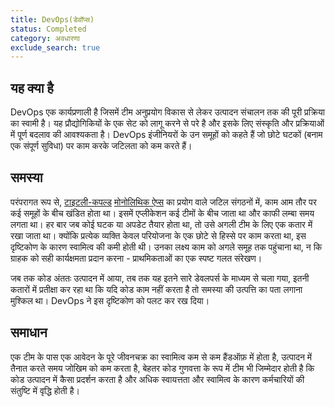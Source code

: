 ```yaml
---
title: DevOps(डेवॉप्स) 
status: Completed
category: अवधारणा
exclude_search: true
---
```


## यह क्या है

DevOps एक कार्यप्रणाली है जिसमें टीम अनुप्रयोग विकास से लेकर उत्पादन संचालन तक की पूरी प्रक्रिया का स्वामी है। यह प्रौद्योगिकियों के एक सेट को लागू करने से परे है और इसके लिए संस्कृति और प्रक्रियाओं में पूर्ण बदलाव की आवश्यकता है। DevOps इंजीनियरों के उन समूहों को कहते हैं जो छोटे घटकों (बनाम एक संपूर्ण सुविधा) पर काम करके जटिलता को कम करते हैं।

## समस्या

परंपरागत रूप से, [टाइटली-कपल्ड](/tightly_coupled_architectures/) [मोनोलिथिक ऐप्स](/monolith_apps/) का प्रयोग वाले जटिल संगठनों में, काम आम तौर पर कई समूहों के बीच खंडित होता था। इसमें एप्लीकेशन कई टीमों के बीच जाता था और काफी लम्बा समय लगता था। हर बार जब कोई घटक या अपडेट तैयार होता था, तो उसे अगली टीम के लिए एक कतार में रखा जाता था। क्योंकि प्रत्येक व्यक्ति केवल परियोजना के एक छोटे से हिस्से पर काम करता था, इस दृष्टिकोण के कारण स्वामित्व की कमी होती थी। उनका लक्ष्य काम को अगले समूह तक पहुंचाना था, न कि ग्राहक को सही कार्यक्षमता प्रदान करना - प्राथमिकताओं का एक स्पष्ट गलत संरेखण।

जब तक कोड अंततः उत्पादन में आया, तब तक यह इतने सारे डेवलपर्स के माध्यम से चला गया, इतनी कतारों में प्रतीक्षा कर रहा था कि यदि कोड काम नहीं करता है तो समस्या की उत्पत्ति का पता लगाना मुश्किल था। DevOps ने इस दृष्टिकोण को पलट कर रख दिया।

## समाधान

एक टीम के पास एक आवेदन के पूरे जीवनचक्र का स्वामित्व कम से कम हैंडऑफ़ में होता है, उत्पादन में तैनात करते समय जोखिम को कम करता है, बेहतर कोड गुणवत्ता के रूप में टीम भी जिम्मेदार होती है कि कोड उत्पादन में कैसा प्रदर्शन करता है और अधिक स्वायत्तता और स्वामित्व के कारण कर्मचारियों की संतुष्टि में वृद्धि होती है।
